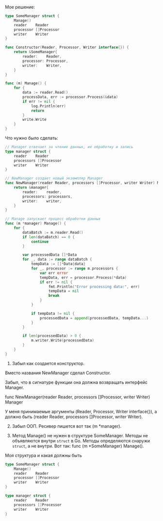 Мое решение:
``` go
type SomeManager struct {
    Manage()
    reader    Reader
    processor []Processor
    writer    Writer
}

func Constructor(Reader, Processor, Writer interface{}) {
    return &SomeManager{
        reader:    Reader,
        processor: Processor,
        writer:    Writer,
    }
}

func (m) Manage() {
    for {
        data := reader.Read()
        processData, err := processor.Process(&data)
        if err != nil {
            log.Println(err)
            return
        }
        write.Write
    }
}
```

Что нужно было сделать:

``` go
// Manager отвечает за чтение данных, их обработку и запись
type manager struct {
	reader    Reader
	processors []Processor
	writer    Writer
}

// NewManager создает новый экземпляр Manager
func NewManager(reader Reader, processors []Processor, writer Writer) Manager {
	return &manager{
		reader:    reader,
		processors: processors,
		writer:    writer,
	}
}

// Manage запускает процесс обработки данных
func (m *manager) Manage() {
	for {
		dataBatch := m.reader.Read()
		if len(dataBatch) == 0 {
			continue
		}

		var processedData []*Data
		for _, data := range dataBatch {
			tempData := []*Data{data}
			for _, processor := range m.processors {
				var err error
				tempData, err = processor.Process(*data)
				if err != nil {
					fmt.Println("Error processing data:", err)
					tempData = nil
					break
				}
			}

			if tempData != nil {
				processedData = append(processedData, tempData...)
			}
		}

		if len(processedData) > 0 {
			m.writer.Write(processedData)
		}
	}
}
```

1) Забыл как создается конструктор. 

Вместо названия NewManager сделал Constructor.

Забыл, что в сигнатуре функции она должна возвращать интерфейс Manager.

func NewManager(reader Reader, processors []Processor, writer Writer) Manager

У меня принимаемые аргументы (Reader, Processor, Writer interface{}),
а должно быть (reader Reader, processors []Processor, writer Writer).

2) Забыл ООП.
Ресивер пишется вот так (m *manager).

3) Метод Manage() не нужен в структуре SomeManager. Методы не объявляются внутри `struct` в Go. Методы определяются снаружи `struct`, а не внутри. Вот так: func (m *SomeManager) Manage().

Моя структура и какая должны быть
``` go
type SomeManager struct {
    Manage()
    reader    Reader
    processor []Processor
    writer    Writer
}
```
``` go
type manager struct {
	reader    Reader
	processors []Processor
	writer    Writer
}
```